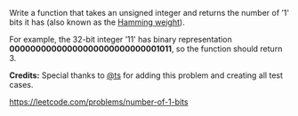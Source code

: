 Write a function that takes an unsigned integer and returns the number of ’1' bits it has (also known as the [Hamming weight](http://en.wikipedia.org/wiki/Hamming_weight)).

For example, the 32-bit integer ’11' has binary representation **00000000000000000000000000001011**, so the function should return 3.

**Credits:**
Special thanks to [@ts](https://leetcode.com/discuss/user/ts) for adding this problem and creating all test cases.

https://leetcode.com/problems/number-of-1-bits